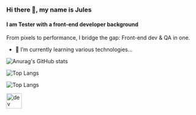 ### Hi there 👋, my name is Jules

#### I am Tester with a front-end developer background

From pixels to performance, I bridge the gap: Front-end dev & QA in one.

- 🌱 I’m currently learning various technologies...

![Anurag's GitHub stats](https://github-readme-stats.vercel.app/api?username=Devfront-end&theme=dark&show_icons=true)

![Top Langs](https://github-readme-stats.vercel.app/api/top-langs/?username=Devfront-end&langs_count=8)

  
![Top Langs](https://github-readme-stats.vercel.app/api/top-langs/?username=Devfront-end)
  
[<img src='https://cdn.jsdelivr.net/npm/simple-icons@3.0.1/icons/hashnode.svg' alt='dev' height='40'>](https://jules.hashnode.dev/)

<!--
**Devfront-end/Devfront-end** is a ✨ _special_ ✨ repository because its `README.md` (this file) appears on your GitHub profile.


-->

